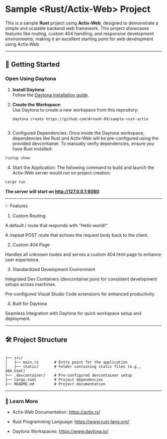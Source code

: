# Sample <Rust/Actix-Web> Project  

This is a sample **Rust** project using **Actix-Web**, designed to demonstrate a simple and scalable backend web framework. This project showcases features like routing, custom 404 handling, and responsive development environments, making it an excellent starting point for web development using Actix-Web.

---  

## 🚀 Getting Started  

### Open Using Daytona  

1. **Install Daytona**:  
   Follow the [Daytona installation guide](https://www.daytona.io/docs/installation/installation/).  

2. **Create the Workspace**:  
   Use Daytona to create a new workspace from this repository:  

   ```bash  
   daytona create https://github.com/ArnavK-09/sample-rust-actix
  

3. Configured Dependencies:
Once inside the Daytona workspace, dependencies like Rust and Actix-Web will be pre-configured using the provided devcontainer. To manually verify dependencies, ensure you have Rust installed:

```bash
rustup show
```


4. Start the Application:
The following command to build and launch the Actix-Web server would run on project creation:

```bash
cargo run
```

**The server will start on http://127.0.0.1:8080**




---

✨ Features

1. Custom Routing

A default / route that responds with "Hello world!"

A /repeat POST route that echoes the request body back to the client.


2. Custom 404 Page

Handles all unknown routes and serves a custom 404.html page to enhance user experience.


3. Standardized Development Environment

Integrated Dev Containers (devcontainer.json) for consistent development setups across machines.

Pre-configured Visual Studio Code extensions for enhanced productivity.


4. Built for Daytona

Seamless integration with Daytona for quick workspace setup and deployment.



---

## 🛠️ Project Structure

```

├── src/
│   ├── main.rs       # Entry point for the application
│   ├── static/       # Folder containing static files (e.g., 404.html)
├── .devcontainer/    # Pre-configured devcontainer setup
├── Cargo.toml        # Project dependencies
├── README.md         # Project documentation
```

---

### 📖 Learn More

- Actix-Web Documentation: https://actix.rs/

- Rust Programming Language: https://www.rust-lang.org/

- Daytona Workspaces: https://www.daytona.io/




